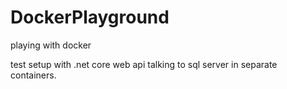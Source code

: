 # DockerPlayground
playing with docker

test setup with .net core web api talking to sql server in separate containers.
